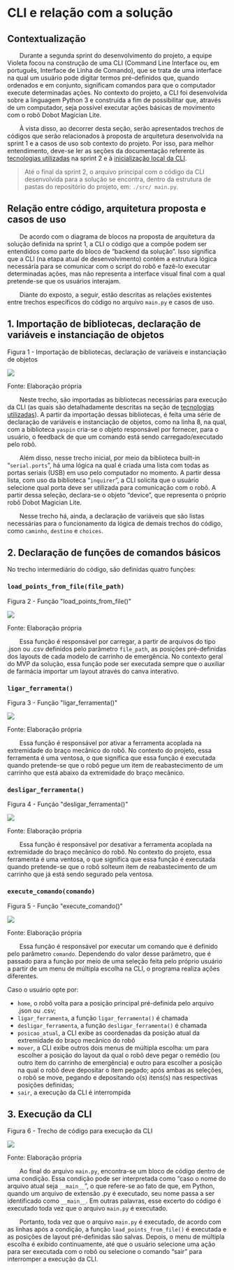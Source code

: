 # CLI e relação com a solução

## Contextualização

&emsp;&emsp;Durante a segunda sprint do desenvolvimento do projeto, a equipe Violeta focou na construção de uma CLI (Command Line Interface ou, em português, Interface de Linha de Comando), que se trata de uma interface na qual um usuário pode digitar termos pré-definidos que, quando ordenados e em conjunto, significam comandos para que o computador execute determinadas ações. No contexto do projeto, a CLI foi desenvolvida sobre a linguagem Python 3 e construída a fim de possibilitar que, através de um computador, seja possível executar ações básicas de movimento com o robô Dobot Magician Lite. 

&emsp;&emsp;À vista disso, ao decorrer desta seção, serão apresentados trechos de códigos que serão relacionados à proposta de arquitetura desenvolvida na sprint 1 e a casos de uso sob contexto do projeto. Por isso, para melhor entendimento, deve-se ler as seções da documentação referente às [tecnologias utilizadas](https://inteli-college.github.io/2024-T0008-EC05-G03/sprint-2/sistema-robotico/tecnologias) na sprint 2 e à [inicialização local da CLI](https://inteli-college.github.io/2024-T0008-EC05-G03/sprint-2/sistema-robotico/inicializacao).

> Até o final da sprint 2, o arquivo principal com o código da CLI desenvolvida para a solução se encontra, dentro da estrutura de pastas do repositório do projeto, em: ```./src/ main.py```.

## Relação entre código, arquitetura proposta e casos de uso

&emsp;&emsp;De acordo com o diagrama de blocos na proposta de arquitetura da solução definida na sprint 1, a CLI o código que a compõe podem ser entendidos como parte do bloco de “backend da solução”. Isso significa que a CLI (na etapa atual de desenvolvimento) contém a estrutura lógica necessária para se comunicar com o script do robô e fazê-lo executar determinadas ações, mas não representa a interface visual final com a qual pretende-se que os usuários interajam.

&emsp;&emsp;Diante do exposto, a seguir, estão descritas as relações existentes entre trechos específicos do código no arquivo ```main.py``` e casos de uso.

## 1. Importação de bibliotecas, declaração de variáveis e instanciação de objetos

<p style={{textAlign: 'center'}}>Figura 1 - Importação de bibliotecas, declaração de variáveis e instanciação de objetos</p>

![](../../../static/img/sprint-2/sistema-robotico/codigo_snippet1.png)

<p style={{textAlign: 'center'}}>Fonte: Elaboração própria</p>

&emsp;&emsp;Neste trecho, são importadas as bibliotecas necessárias para execução da CLI (as quais são detalhadamente descritas na seção de [tecnologias utilizadas](https://inteli-college.github.io/2024-T0008-EC05-G03/sprint-2/sistema-robotico/tecnologias)). A partir da importação dessas bibliotecas, é feita uma série de declaração de variáveis e instanciação de objetos, como na linha 8, na qual, com a biblioteca ```yaspin``` cria-se o objeto responsável por fornecer, para o usuário, o feedback de que um comando está sendo carregado/executado pelo robô.

&emsp;&emsp;Além disso, nesse trecho inicial, por meio da biblioteca built-in “```serial.ports```”, há uma lógica na qual é criada uma lista com todas as portas seriais (USB) em uso pelo computador no momento. A partir dessa lista, com uso da biblioteca “```inquirer```”, a CLI solicita que o usuário selecione qual porta deve ser utilizada para comunicação com o robô. A partir dessa seleção, declara-se o objeto “device”, que representa o próprio robô Dobot Magician Lite.

&emsp;&emsp;Nesse trecho há, ainda, a declaração de variáveis que são listas necessárias para o funcionamento da lógica de demais trechos do código, como ```caminho```, ```destino``` e ```choices```.

## 2. Declaração de funções de comandos básicos

No trecho intermediário do código, são definidas quatro funções:

### ```load_points_from_file(file_path)```

<p style={{textAlign: 'center'}}>Figura 2 - Função "load_points_from_file()"</p>

![](../../../static/img/sprint-2/sistema-robotico/codigo_snippet2.png)

<p style={{textAlign: 'center'}}>Fonte: Elaboração própria</p>

&emsp;&emsp;Essa função é responsável por carregar, a partir de arquivos do tipo .json ou .csv definidos pelo parâmetro ```file_path```, as posições pré-definidas dos layouts de cada modelo de carrinho de emergência. No contexto geral do MVP da solução, essa função pode ser executada sempre que o auxiliar de farmácia importar um layout através do canva interativo.

### ```ligar_ferramenta()```

<p style={{textAlign: 'center'}}>Figura 3 - Função "ligar_ferramenta()"</p>

![](../../../static/img/sprint-2/sistema-robotico/codigo_snippet3.png)

<p style={{textAlign: 'center'}}>Fonte: Elaboração própria</p>

&emsp;&emsp;Essa função é responsável por ativar a ferramenta acoplada na extremidade do braço mecânico do robô. No contexto do projeto, essa ferramenta é uma ventosa, o que significa que essa função é executada quando pretende-se que o robô pegue um item de reabastecimento de um carrinho que está abaixo da extremidade do braço mecânico.

### ```desligar_ferramenta()```

<p style={{textAlign: 'center'}}>Figura 4 - Função "desligar_ferramenta()"</p>

![](../../../static/img/sprint-2/sistema-robotico/codigo_snippet4.png)

<p style={{textAlign: 'center'}}>Fonte: Elaboração própria</p>

&emsp;&emsp;Essa função é responsável por desativar a ferramenta acoplada na extremidade do braço mecânico do robô. No contexto do projeto, essa ferramenta é uma ventosa, o que significa que essa função é executada quando pretende-se que o robô solteum item de reabastecimento de um carrinho que já está sendo segurado pela ventosa.

### ```execute_comando(comando)```

<p style={{textAlign: 'center'}}>Figura 5 - Função "execute_comando()"</p>

![](../../../static/img/sprint-2/sistema-robotico/codigo_snippet5.png)

<p style={{textAlign: 'center'}}>Fonte: Elaboração própria</p>

&emsp;&emsp;Essa função é responsável por executar um comando que é definido pelo parâmetro ```comando```. Dependendo do valor desse parâmetro, que é passado para a função por meio de uma seleção feita pelo próprio usuário a partir de um menu de múltipla escolha na CLI, o programa realiza ações diferentes. 

Caso o usuário opte por:

- ```home```, o robô volta para a posição principal pré-definida pelo arquivo .json ou .csv;
- ```ligar_ferramenta```, a função ```ligar_ferramenta()``` é chamada
- ```desligar_ferramenta```, a função ```desligar_ferramenta()``` é chamada
- ```posicao_atual```, a CLI exibe as coordenadas da posição atual da extremidade do braço mecânico do robô
- ```mover```, a CLI exibe outros dois menus de múltipla escolha: um para escolher a posição do layout da qual o robô deve pegar o remédio (ou outro item do carrinho de emergência) e outro para escolher a posição na qual o robô deve depositar o item pegado; após ambas as seleções, o robô se move, pegando e depositando o(s) itens(s) nas respectivas posições definidas;
- ```sair```, a execução da CLI é interrompida

## 3. Execução da CLI

<p style={{textAlign: 'center'}}>Figura 6 - Trecho de código para execução da CLI</p>

![](../../../static/img/sprint-2/sistema-robotico/codigo_snippet6.png)

<p style={{textAlign: 'center'}}>Fonte: Elaboração própria</p>

&emsp;&emsp;Ao final do arquivo ```main.py```, encontra-se um bloco de código dentro de uma condição. Essa condição pode ser interpretada como “caso o nome do arquivo atual seja ```__main__```”, o que refere-se ao fato de que, em Python, quando um arquivo de extensão .py é executado, seu nome passa a ser identificado como ```__main__```. Em outras palavras, esse excerto do código é executado toda vez que o arquivo ```main.py``` é executado.

&emsp;&emsp;Portanto, toda vez que o arquivo ```main.py``` é executado, de acordo com as linhas após a condição, a função ```load_points_from_file()``` é executada e as posições de layout pré-definidas são salvas. Depois, o menu de múltipla escolha é exibido continuamente, até que o usuário selecione uma ação para ser executada com o robô ou selecione o comando “sair” para interromper a execução da CLI.
